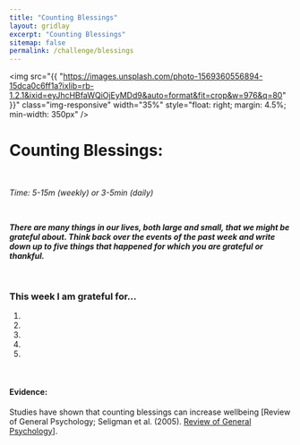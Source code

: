 ```yaml
---
title: "Counting Blessings"
layout: gridlay
excerpt: "Counting Blessings"
sitemap: false
permalink: /challenge/blessings
---
```


<img src="{{ "https://images.unsplash.com/photo-1569360556894-15dca0c6ff1a?ixlib=rb-1.2.1&ixid=eyJhcHBfaWQiOjEyMDd9&auto=format&fit=crop&w=976&q=80" }}" class="img-responsive" width="35%" style="float: right; margin: 4.5%; min-width: 350px" />


# Counting Blessings: 


&nbsp;

*Time: 5-15m (weekly) or 3-5min (daily)*

&nbsp;

***There are many things in our lives, both large and small, that we might be grateful about. Think back over the events of the past week and write down up to five things that happened for which you are grateful or thankful.***

&nbsp;
&nbsp;
&nbsp;

### This week I am grateful for...

1. 
2. 
3.  
4. 
5. 

&nbsp;
&nbsp;
&nbsp;

#### Evidence: 
Studies have shown that counting blessings can increase wellbeing [Review of General Psychology; Seligman et al. (2005). <a href="https://www.researchgate.net/publication/7701091_Positive_Psychology_Progress_Empirical_Validation_of_Interventions">Review of General Psychology</a>].

&nbsp;
&nbsp;
